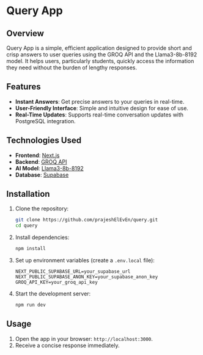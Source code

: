 # Query App

## Overview

Query App is a simple, efficient application designed to provide short and crisp answers to user queries using the GROQ API and the Llama3-8b-8192 model. It helps users, particularly students, quickly access the information they need without the burden of lengthy responses.

## Features

- **Instant Answers**: Get precise answers to your queries in real-time.
- **User-Friendly Interface**: Simple and intuitive design for ease of use.
- **Real-Time Updates**: Supports real-time conversation updates with PostgreSQL integration.

## Technologies Used

- **Frontend**: [Next.js](https://nextjs.org/)
- **Backend**: [GROQ API](https://groq.com/)
- **AI Model**: [Llama3-8b-8192](https://huggingface.co/meta-llama/Meta-Llama-3-8B-Instruct)
- **Database**: [Supabase](https://supabase.com/)

## Installation

1. Clone the repository:
   ```bash
   git clone https://github.com/prajeshElEvEn/query.git
   cd query
   ```
2. Install dependencies:
   ```bash
   npm install
   ```
3. Set up environment variables (create a `.env.local` file):

   ```plaintext
   NEXT_PUBLIC_SUPABASE_URL=your_supabase_url
   NEXT_PUBLIC_SUPABASE_ANON_KEY=your_supabase_anon_key
   GROQ_API_KEY=your_groq_api_key
   ```

4. Start the development server:
   ```bash
   npm run dev
   ```

## Usage

1. Open the app in your browser: `http://localhost:3000`.
2. Receive a concise response immediately.
